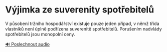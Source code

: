 # Výjimka ze suverenity spotřebitelů

<speak>
<prosody rate="95%" pitch="+0%">
V působení tržního hospodářství existuje <emphasis level="strong">pouze jeden případ, v němž třída vlastníků není úplně podřízena suverenitě spotřebitelů</emphasis>. <emphasis level="moderate">Porušením nadvlády spotřebitelů jsou monopolní ceny</emphasis>.
</prosody>
</speak>

[🔊 Poslechnout audio](/data/7-paragraphs/audio/chapter_55/para_008-V-psoben-trnho-hospodstv-existuje-pouze-jed.mp3) 